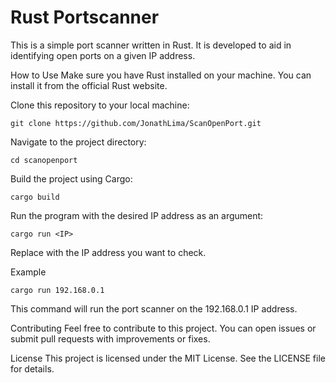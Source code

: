 # Rust Portscanner
This is a simple port scanner written in Rust. It is developed to aid in identifying open ports on a given IP address.

How to Use
Make sure you have Rust installed on your machine. You can install it from the official Rust website.

Clone this repository to your local machine:

```console
git clone https://github.com/JonathLima/ScanOpenPort.git
```
Navigate to the project directory:


```console
cd scanopenport
```
Build the project using Cargo:



```console
cargo build
```
Run the program with the desired IP address as an argument:

```console
cargo run <IP>
```
Replace <IP> with the IP address you want to check.

Example
```console
cargo run 192.168.0.1
``` 
This command will run the port scanner on the 192.168.0.1 IP address.

Contributing
Feel free to contribute to this project. You can open issues or submit pull requests with improvements or fixes.

License
This project is licensed under the MIT License. See the LICENSE file for details.

